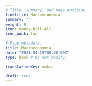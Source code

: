 ```yaml
---
# Title, summary, and page position.
linktitle: Macroeconomía
summary: ""
weight: 9
icon: money-bill-alt
icon_pack: fas

# Page metadata.
title: Macroeconomía
date: "2021-04-19T00:00:00Z"
type: book # Do not modify.

translationKey: makro

draft: true
---
```


